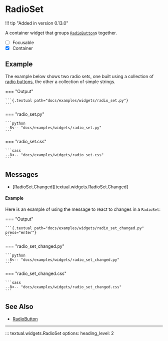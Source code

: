 # RadioSet

!!! tip "Added in version 0.13.0"

A container widget that groups [`RadioButton`](./radiobutton.md)s together.

- [ ] Focusable
- [x] Container

## Example

The example below shows two radio sets, one built using a collection of
[radio buttons](./radiobutton.md), the other a collection of simple strings.

=== "Output"

    ```{.textual path="docs/examples/widgets/radio_set.py"}
    ```

=== "radio_set.py"

    ```python
    --8<-- "docs/examples/widgets/radio_set.py"
    ```

=== "radio_set.css"

    ```sass
    --8<-- "docs/examples/widgets/radio_set.css"
    ```

## Messages

-  [RadioSet.Changed][textual.widgets.RadioSet.Changed]

#### Example

Here is an example of using the message to react to changes in a `RadioSet`:

=== "Output"

    ```{.textual path="docs/examples/widgets/radio_set_changed.py" press="enter"}
    ```

=== "radio_set_changed.py"

    ```python
    --8<-- "docs/examples/widgets/radio_set_changed.py"
    ```

=== "radio_set_changed.css"

    ```sass
    --8<-- "docs/examples/widgets/radio_set_changed.css"
    ```

## See Also


- [RadioButton](./radiobutton.md)

---


::: textual.widgets.RadioSet
    options:
      heading_level: 2
